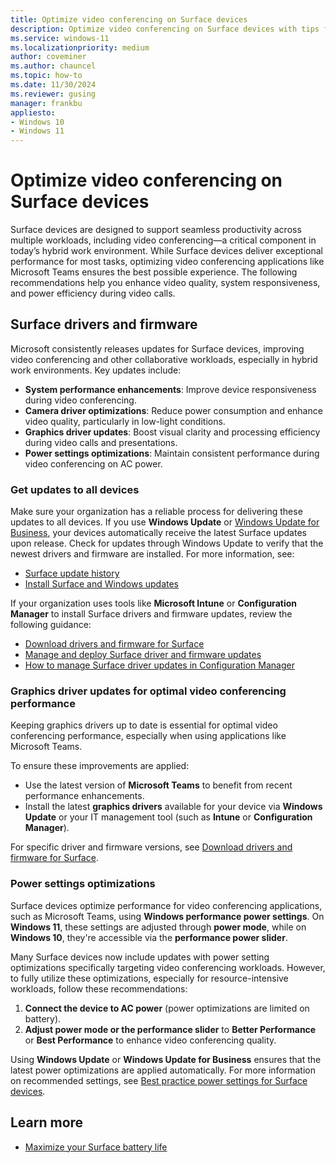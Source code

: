 ```yaml
---
title: Optimize video conferencing on Surface devices
description: Optimize video conferencing on Surface devices with tips for Microsoft Teams, including driver updates, power settings, and performance best practices.
ms.service: windows-11
ms.localizationpriority: medium
author: coveminer
ms.author: chauncel
ms.topic: how-to
ms.date: 11/30/2024
ms.reviewer: gusing
manager: frankbu
appliesto:
- Windows 10
- Windows 11
---
```


# Optimize video conferencing on Surface devices

Surface devices are designed to support seamless productivity across multiple workloads, including video conferencing—a critical component in today’s hybrid work environment. While Surface devices deliver exceptional performance for most tasks, optimizing video conferencing applications like Microsoft Teams ensures the best possible experience. The following recommendations help you enhance video quality, system responsiveness, and power efficiency during video calls.

## Surface drivers and firmware

Microsoft consistently releases updates for Surface devices, improving video conferencing and other collaborative workloads, especially in hybrid work environments. Key updates include:

- **System performance enhancements**: Improve device responsiveness during video conferencing.
- **Camera driver optimizations**: Reduce power consumption and enhance video quality, particularly in low-light conditions.
- **Graphics driver updates**: Boost visual clarity and processing efficiency during video calls and presentations.
- **Power settings optimizations**: Maintain consistent performance during video conferencing on AC power.

### Get updates to all devices

Make sure your organization has a reliable process for delivering these updates to all devices. If you use **Windows Update** or [Windows Update for Business](/windows/deployment/update/waas-manage-updates-wufb), your devices automatically receive the latest Surface updates upon release. Check for updates through Windows Update to verify that the newest drivers and firmware are installed. For more information, see:

- [Surface update history](https://www.microsoft.com/surface/support/install-update-activate/surface-update-history)  
- [Install Surface and Windows updates](https://www.microsoft.com/surface/support/performance-and-maintenance/install-software-updates-for-surface?)

If your organization uses tools like **Microsoft Intune** or **Configuration Manager** to install Surface drivers and firmware updates, review the following guidance: 

- [Download drivers and firmware for Surface](https://support.microsoft.com/help/4023482)  
- [Manage and deploy Surface driver and firmware updates](manage-surface-driver-and-firmware-updates.md)  
- [How to manage Surface driver updates in Configuration Manager](https://support.microsoft.com/help/4098906)

### Graphics driver updates for optimal video conferencing performance

Keeping graphics drivers up to date is essential for optimal video conferencing performance, especially when using applications like Microsoft Teams.

To ensure these improvements are applied:

- Use the latest version of **Microsoft Teams** to benefit from recent performance enhancements.
- Install the latest **graphics drivers** available for your device via **Windows Update** or your IT management tool (such as **Intune** or **Configuration Manager**).

For specific driver and firmware versions, see [Download drivers and firmware for Surface](https://support.microsoft.com/help/4023482).

### Power settings optimizations

Surface devices optimize performance for video conferencing applications, such as Microsoft Teams, using **Windows performance power settings**. On **Windows 11**, these settings are adjusted through **power mode**, while on **Windows 10**, they're accessible via the **performance power slider**.

Many Surface devices now include updates with power setting optimizations specifically targeting video conferencing workloads. However, to fully utilize these optimizations, especially for resource-intensive workloads, follow these recommendations:

1. **Connect the device to AC power** (power optimizations are limited on battery).  
2. **Adjust power mode or the performance slider** to **Better Performance** or **Best Performance** to enhance video conferencing quality.

Using **Windows Update** or **Windows Update for Business** ensures that the latest power optimizations are applied automatically. For more information on recommended settings, see [Best practice power settings for Surface devices](maintain-optimal-power-settings-on-surface-devices.md).

## Learn more

- [Maximize your Surface battery life](https://support.microsoft.com/surface/maximize-your-surface-battery-life-45479867-a7fa-33dd-fc4d-6762e9b3b11a)
